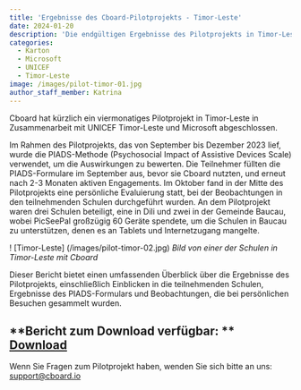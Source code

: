 ```yaml
---
title: 'Ergebnisse des Cboard-Pilotprojekts - Timor-Leste'
date: 2024-01-20
description: 'Die endgültigen Ergebnisse des Pilotprojekts in Timor-Leste stehen zum Download zur Verfügung'
categories:
  - Karton
  - Microsoft
  - UNICEF
  - Timor-Leste
image: /images/pilot-timor-01.jpg
author_staff_member: Katrina
---
```


Cboard hat kürzlich ein viermonatiges Pilotprojekt in Timor-Leste in Zusammenarbeit mit UNICEF Timor-Leste und Microsoft abgeschlossen.

Im Rahmen des Pilotprojekts, das von September bis Dezember 2023 lief, wurde die PIADS-Methode (Psychosocial Impact of Assistive Devices Scale) verwendet, um die Auswirkungen zu bewerten. Die Teilnehmer füllten die PIADS-Formulare im September aus, bevor sie Cboard nutzten, und erneut nach 2-3 Monaten aktiven Engagements. Im Oktober fand in der Mitte des Pilotprojekts eine persönliche Evaluierung statt, bei der Beobachtungen in den teilnehmenden Schulen durchgeführt wurden. An dem Pilotprojekt waren drei Schulen beteiligt, eine in Dili und zwei in der Gemeinde Baucau, wobei PicSeePal großzügig 60 Geräte spendete, um die Schulen in Baucau zu unterstützen, denen es an Tablets und Internetzugang mangelte.

! [Timor-Leste] (/images/pilot-timor-02.jpg)
_Bild von einer der Schulen in Timor-Leste mit Cboard_

Dieser Bericht bietet einen umfassenden Überblick über die Ergebnisse des Pilotprojekts, einschließlich Einblicken in die teilnehmenden Schulen, Ergebnisse des PIADS-Formulars und Beobachtungen, die bei persönlichen Besuchen gesammelt wurden.

## \*\*Bericht zum Download verfügbar: \*\* [Download](https://www.cboard.io/documents/CboardTimorLestePilot2023Report.pdf)

Wenn Sie Fragen zum Pilotprojekt haben, wenden Sie sich bitte an uns: [support@cboard.io](support@cboard.io)
